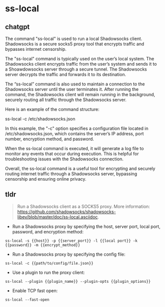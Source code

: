 # ss-local 
## chatgpt 
The command "ss-local" is used to run a local Shadowsocks client. Shadowsocks is a secure socks5 proxy tool that encrypts traffic and bypasses internet censorship.

The "ss-local" command is typically used on the user’s local system. The Shadowsocks client encrypts traffic from the user’s system and sends it to a Shoawdowsocks server through a secure tunnel. The Shadowsocks server decrypts the traffic and forwards it to its destination.

The “ss-local” command is also used to maintain a connection to the Shadowsocks server until the user terminates it. After running the command, the Shadowsocks client will remain running in the background, securely routing all traffic through the Shadowsocks server.

Here is an example of the command structure:

ss-local -c /etc/shadowsocks.json

In this example, the "-c" option specifies a configuration file located in /etc/shadowsocks.json, which contains the server’s IP address, port number, encryption method, and password.

When the ss-local command is executed, it will generate a log file to monitor any events that occur during execution. This is helpful for troubleshooting issues with the Shadowsocks connection. 

Overall, the ss-local command is a useful tool for encrypting and securely routing internet traffic through a Shadowsocks server, bypassing censorship and ensuring online privacy. 

## tldr 
 
> Run a Shadowsocks client as a SOCKS5 proxy.
> More information: <https://github.com/shadowsocks/shadowsocks-libev/blob/master/doc/ss-local.asciidoc>.

- Run a Shadowsocks proxy by specifying the host, server port, local port, password, and encryption method:

`ss-local -s {{host}} -p {{server_port}} -l {{local port}} -k {{password}} -m {{encrypt_method}}`

- Run a Shadowsocks proxy by specifying the config file:

`ss-local -c {{path/to/config/file.json}}`

- Use a plugin to run the proxy client:

`ss-local --plugin {{plugin_name}} --plugin-opts {{plugin_options}}`

- Enable TCP fast open:

`ss-local --fast-open`
